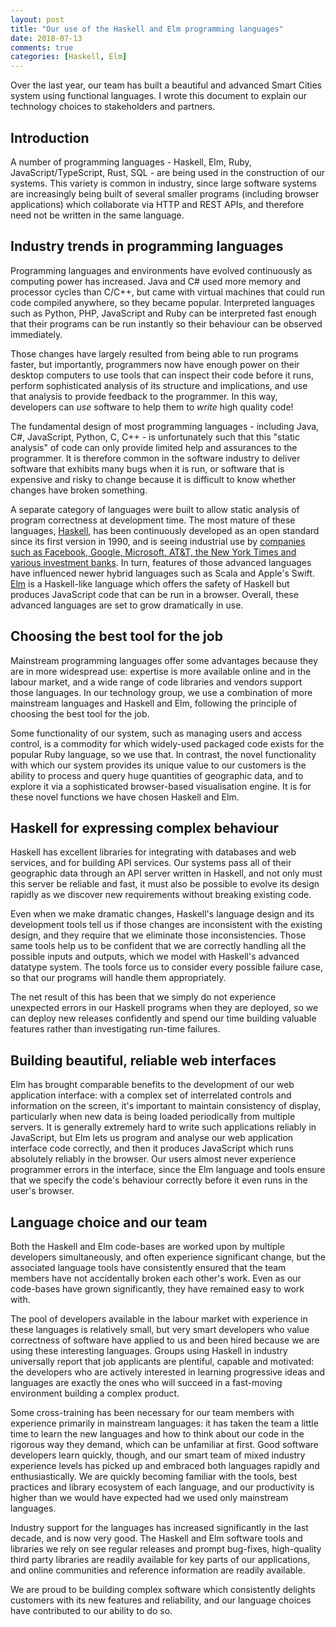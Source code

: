 ```yaml
---
layout: post
title: "Our use of the Haskell and Elm programming languages"
date: 2018-07-13
comments: true
categories: [Haskell, Elm]
---
```


Over the last year, our team has built a beautiful and advanced Smart Cities system using functional languages. I wrote this document to explain our technology choices to stakeholders and partners.

<!-- more -->

## Introduction

A number of programming languages - Haskell, Elm, Ruby, JavaScript/TypeScript, Rust, SQL - are being used in the construction of our systems. This variety is common in industry, since large software systems are increasingly being built of several smaller programs (including browser applications) which collaborate via HTTP and REST APIs, and therefore need not be written in the same language.

## Industry trends in programming languages

Programming languages and environments have evolved continuously as computing power has increased. Java and C# used more memory and processor cycles than C/C++, but came with virtual machines that could run code compiled anywhere, so they became popular. Interpreted languages such as Python, PHP, JavaScript and Ruby can be interpreted fast enough that their programs can be run instantly so their behaviour can be observed immediately.

Those changes have largely resulted from being able to run programs faster, but importantly, programmers now have enough power on their desktop computers to use tools that can inspect their code before it runs, perform sophisticated analysis of its structure and implications, and use that analysis to provide feedback to the programmer. In this way, developers can _use_ software to help them to _write_ high quality code!

The fundamental design of most programming languages - including Java, C#, JavaScript, Python, C, C++ - is unfortunately such that this "static analysis" of code can only provide limited help and assurances to the programmer. It is therefore common in the software industry to deliver software that exhibits many bugs when it is run, or software that is expensive and risky to change because it is difficult to know whether changes have broken something.

A separate category of languages were built to allow static analysis of program correctness at development time. The most mature of these languages, [Haskell](https://en.wikipedia.org/wiki/Haskell_(programming_language)), has been continuously developed as an open standard since its first version in 1990, and is seeing industrial use by [companies such as Facebook, Google, Microsoft, AT&T, the New York Times and various investment banks](https://wiki.haskell.org/Haskell_in_industry). In turn, features of those advanced languages have influenced newer hybrid languages such as Scala and Apple's Swift. [Elm](http://elm-lang.org/) is a Haskell-like language which offers the safety of Haskell but produces JavaScript code that can be run in a browser. Overall, these advanced languages are set to grow dramatically in use.

## Choosing the best tool for the job

Mainstream programming languages offer some advantages because they are in more widespread use: expertise is more available online and in the labour market, and a wide range of code libraries and vendors support those languages. In our technology group, we use a combination of more mainstream languages and Haskell and Elm, following the principle of choosing the best tool for the job.

Some functionality of our system, such as managing users and access control, is a commodity for which widely-used packaged code exists for the popular Ruby language, so we use that. In contrast, the novel functionality with which our system provides its unique value to our customers is the ability to process and query huge quantities of geographic data, and to explore it via a sophisticated browser-based visualisation engine. It is for these novel functions we have chosen Haskell and Elm.

## Haskell for expressing complex behaviour

Haskell has excellent libraries for integrating with databases and web services, and for building API services. Our systems pass all of their geographic data through an API server written in Haskell, and not only must this server be reliable and fast, it must also be possible to evolve its design rapidly as we discover new requirements without breaking existing code.

Even when we make dramatic changes, Haskell's language design and its development tools tell us if those changes are inconsistent with the existing design, and they require that we eliminate those inconsistencies. Those same tools help us to be confident that we are correctly handling all the possible inputs and outputs, which we model with Haskell's advanced datatype system. The tools force us to consider every possible failure case, so that our programs will handle them appropriately.

The net result of this has been that we simply do not experience unexpected errors in our Haskell programs when they are deployed, so we can deploy new releases confidently and spend our time building valuable features rather than investigating run-time failures.

## Building beautiful, reliable web interfaces

Elm has brought comparable benefits to the development of our web application interface: with a complex set of interrelated controls and information on the screen, it's important to maintain consistency of display, particularly when new data is being loaded periodically from multiple servers. It is generally extremely hard to write such applications reliably in JavaScript, but Elm lets us program and analyse our web application interface code correctly, and then it produces JavaScript which runs absolutely reliably in the browser. Our users almost never experience programmer errors in the interface, since the Elm language and tools ensure that we specify the code's behaviour correctly before it even runs in the user's browser.

## Language choice and our team

Both the Haskell and Elm code-bases are worked upon by multiple developers simultaneously, and often experience significant change, but the associated language tools have consistently ensured that the team members have not accidentally broken each other's work. Even as our code-bases have grown significantly, they have remained easy to work with.

The pool of developers available in the labour market with experience in these languages is relatively small, but very smart developers who value correctness of software have applied to us and been hired because we are using these interesting languages. Groups using Haskell in industry universally report that job applicants are plentiful, capable and motivated: the developers who are actively interested in learning progressive ideas and languages are exactly the ones who will succeed in a fast-moving environment building a complex product.

Some cross-training has been necessary for our team members with experience primarily in mainstream languages: it has taken the team a little time to learn the new languages and how to think about our code in the rigorous way they demand, which can be unfamiliar at first. Good software developers learn quickly, though, and our smart team of mixed industry experience levels has picked up and embraced both languages rapidly and enthusiastically. We are quickly becoming familiar with the tools, best practices and library ecosystem of each language, and our productivity is higher than we would have expected had we used only mainstream languages. 

Industry support for the languages has increased significantly in the last decade, and is now very good. The Haskell and Elm software tools and libraries we rely on see regular releases and prompt bug-fixes, high-quality third party libraries are readily available for key parts of our applications, and online communities and reference information are readily available.

We are proud to be building complex software which consistently delights customers with its new features and reliability, and our language choices have contributed to our ability to do so.
